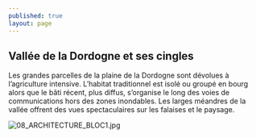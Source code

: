 ```yaml
---
published: true
layout: page
---
```

## Vallée de la Dordogne et ses cingles

Les grandes parcelles de la plaine de la Dordogne sont dévolues à l’agriculture intensive. L’habitat traditionnel est isolé ou groupé en bourg alors que le bâti récent, plus diffus, s’organise le long des voies de communications hors des zones inondables. Les larges méandres de la vallée offrent des vues spectaculaires sur les falaises et le paysage.

![08_ARCHITECTURE_BLOC1.jpg]({{site.baseurl}}/data/images/8/architecture/08_ARCHITECTURE_BLOC1.jpg)
